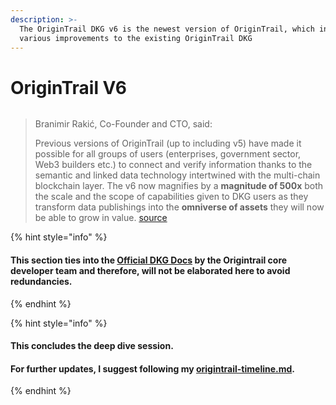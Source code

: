 ```yaml
---
description: >-
  The OriginTrail DKG v6 is the newest version of OriginTrail, which introduces
  various improvements to the existing OriginTrail DKG
---
```


# OriginTrail V6

<figure><img src="https://origintrail.io/images/meta-images/v6-meta.png" alt=""><figcaption></figcaption></figure>

> Branimir Rakić, Co-Founder and CTO, said:
>
> Previous versions of OriginTrail (up to including v5) have made it possible for all groups of users (enterprises, government sector, Web3 builders etc.) to connect and verify information thanks to the semantic and linked data technology intertwined with the multi-chain blockchain layer. The v6 now magnifies by a **magnitude of 500x** both the scale and the scope of capabilities given to DKG users as they transform data publishings into the **omniverse of assets** they will now be able to grow in value. [source](https://medium.com/origintrail/origintrail-dkg-v6-feature-locked-and-loaded-for-stage-2-release-on-origintrail-parachain-dd809b1c4ff0)

{% hint style="info" %}
#### This section ties into the [**Official DKG Docs**](https://docs.origintrail.io/general/dkgintro) by the Origintrail core developer team and therefore, will not be elaborated here to avoid redundancies.&#x20;
{% endhint %}

{% hint style="info" %}
#### This concludes the deep dive session.&#x20;

#### For further updates, I suggest following my [origintrail-timeline.md](../guides-and-tools/origintrail-timeline.md "mention").&#x20;
{% endhint %}

